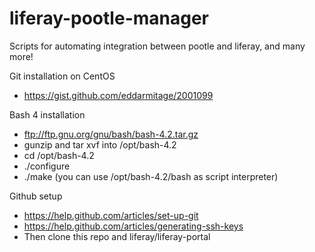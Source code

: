 liferay-pootle-manager
======================

Scripts for automating integration between pootle and liferay, and many more!

Git installation on CentOS
- https://gist.github.com/eddarmitage/2001099

Bash 4 installation
- ftp://ftp.gnu.org/gnu/bash/bash-4.2.tar.gz
- gunzip and tar xvf into /opt/bash-4.2
- cd /opt/bash-4.2
- ./configure
- ./make
(you can use /opt/bash-4.2/bash as script interpreter)

Github setup 
- https://help.github.com/articles/set-up-git
- https://help.github.com/articles/generating-ssh-keys
- Then clone this repo and liferay/liferay-portal



